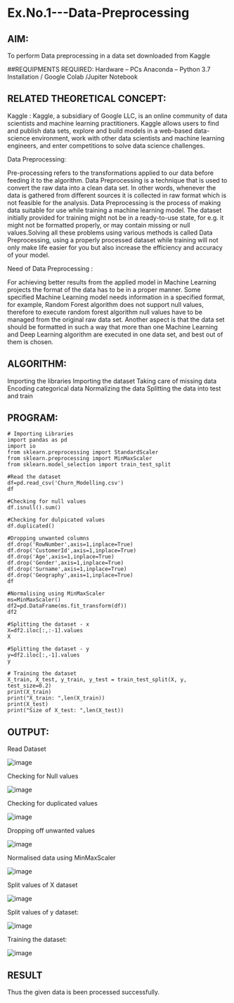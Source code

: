 # Ex.No.1---Data-Preprocessing
## AIM:

To perform Data preprocessing in a data set downloaded from Kaggle

##REQUIPMENTS REQUIRED:
Hardware – PCs
Anaconda – Python 3.7 Installation / Google Colab /Jupiter Notebook

## RELATED THEORETICAL CONCEPT:

Kaggle :
Kaggle, a subsidiary of Google LLC, is an online community of data scientists and machine learning practitioners. Kaggle allows users to find and publish data sets, explore and build models in a web-based data-science environment, work with other data scientists and machine learning engineers, and enter competitions to solve data science challenges.

Data Preprocessing:

Pre-processing refers to the transformations applied to our data before feeding it to the algorithm. Data Preprocessing is a technique that is used to convert the raw data into a clean data set. In other words, whenever the data is gathered from different sources it is collected in raw format which is not feasible for the analysis.
Data Preprocessing is the process of making data suitable for use while training a machine learning model. The dataset initially provided for training might not be in a ready-to-use state, for e.g. it might not be formatted properly, or may contain missing or null values.Solving all these problems using various methods is called Data Preprocessing, using a properly processed dataset while training will not only make life easier for you but also increase the efficiency and accuracy of your model.

Need of Data Preprocessing :

For achieving better results from the applied model in Machine Learning projects the format of the data has to be in a proper manner. Some specified Machine Learning model needs information in a specified format, for example, Random Forest algorithm does not support null values, therefore to execute random forest algorithm null values have to be managed from the original raw data set.
Another aspect is that the data set should be formatted in such a way that more than one Machine Learning and Deep Learning algorithm are executed in one data set, and best out of them is chosen.


## ALGORITHM:
Importing the libraries
Importing the dataset
Taking care of missing data
Encoding categorical data
Normalizing the data
Splitting the data into test and train

## PROGRAM:
```
# Importing Libraries
import pandas as pd
import io
from sklearn.preprocessing import StandardScaler
from sklearn.preprocessing import MinMaxScaler
from sklearn.model_selection import train_test_split

#Read the dataset
df=pd.read_csv('Churn_Modelling.csv')
df

#Checking for null values
df.isnull().sum()

#Checking for dulpicated values
df.duplicated()

#Dropping unwanted columns
df.drop('RowNumber',axis=1,inplace=True)
df.drop('CustomerId',axis=1,inplace=True)
df.drop('Age',axis=1,inplace=True)
df.drop('Gender',axis=1,inplace=True)
df.drop('Surname',axis=1,inplace=True)
df.drop('Geography',axis=1,inplace=True)
df

#Normalising using MinMaxScaler
ms=MinMaxScaler()
df2=pd.DataFrame(ms.fit_transform(df))
df2

#Splitting the dataset - x
X=df2.iloc[:,:-1].values
X

#Splitting the dataset - y
y=df2.iloc[:,-1].values
y

# Training the dataset
X_train, X_test, y_train, y_test = train_test_split(X, y, test_size=0.2)
print(X_train)
print("X_train: ",len(X_train))
print(X_test)
print("Size of X_test: ",len(X_test))

```
## OUTPUT:

Read Dataset

![image](https://github.com/Revathi-Dayalan/Ex.No.1---Data-Preprocessing/assets/96000574/da08c00f-326d-4ebe-bf3f-d6b26841f404)


Checking for Null values

![image](https://github.com/Revathi-Dayalan/Ex.No.1---Data-Preprocessing/assets/96000574/1644ff14-c5de-4c6a-9c5d-d2c956780e41)


Checking for duplicated values

![image](https://github.com/Revathi-Dayalan/Ex.No.1---Data-Preprocessing/assets/96000574/37d52aa2-0d11-4bff-98ff-e5d7acfdfe1d)


Dropping off unwanted values


![image](https://github.com/Revathi-Dayalan/Ex.No.1---Data-Preprocessing/assets/96000574/96500729-3d55-4c3d-9b01-88584320e238)


Normalised data using MinMaxScaler


![image](https://github.com/Revathi-Dayalan/Ex.No.1---Data-Preprocessing/assets/96000574/844a96fa-42c8-484b-8edb-5315f8236f3a)


Split values of X dataset


![image](https://github.com/Revathi-Dayalan/Ex.No.1---Data-Preprocessing/assets/96000574/442e82e7-c649-4eb6-afd3-5ef6133a6715)


Split values of y dataset:


![image](https://github.com/Revathi-Dayalan/Ex.No.1---Data-Preprocessing/assets/96000574/0e49ceac-f611-4680-aee9-3bb0380e1543)


Training the dataset:


![image](https://github.com/Revathi-Dayalan/Ex.No.1---Data-Preprocessing/assets/96000574/bd924bed-5d50-4177-aabf-7641fd697f81)


## RESULT
Thus the given data is been processed successfully.


